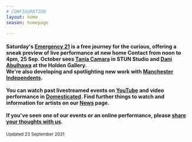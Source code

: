 ```yaml
---
# CONFIGURATION
layout: home
season: homepage

---
```

#### **Saturday**'s [Emergency 21](/current/2021-emergency) is a free journey for the curious, offering a sneak preview of live performance at new home Contact from noon to 4pm, 25 Sep. October sees [Tania Camara](/current/2021/oreo) in STUN Studio and [Dani Abulhawa](/current/2021/abulhawa) at the Holden Gallery.<br>We're also developing and spotlighting new work with <a href="http://manchesterindependents.co.uk" target="_blank">Manchester Independents</a>.<br><br>You can watch past livestreamed events on <a href="http://bit.ly/YTwarnmcr" target="_blank">YouTube</a> and video performance in <a href="http://domesticatedonline.org" target="_blank">Domesticated</a>. Find further things to watch and information for artists on our [News](/news) page.<br><br>If you've seen one of our events or an online performance, please <a href="http://bit.ly/warnmcrfeedback" target="_blank">share your thoughts with us</a>.        
<small>Updated 23 September 2021</small>
